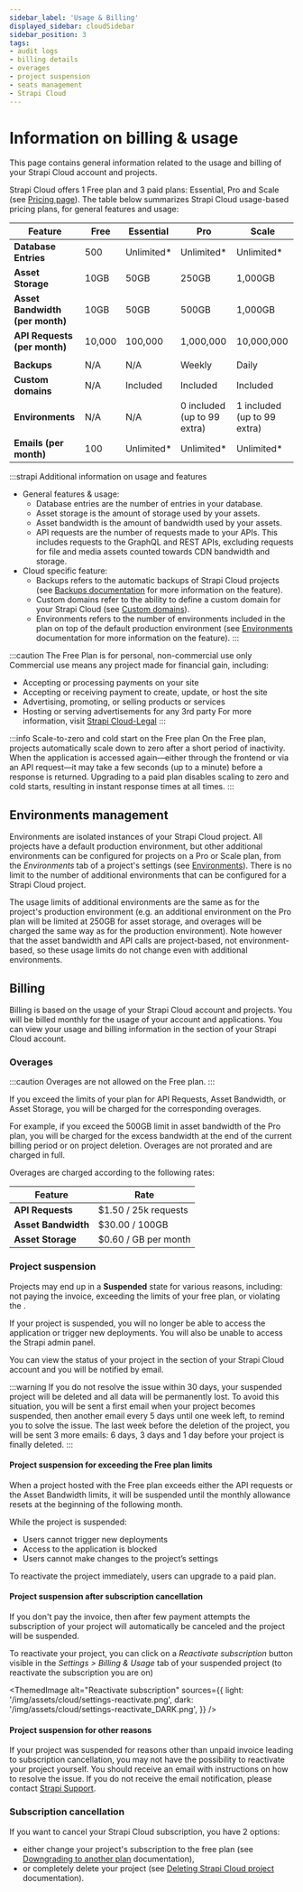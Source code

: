 ```yaml
---
sidebar_label: 'Usage & Billing'
displayed_sidebar: cloudSidebar
sidebar_position: 3
tags:
- audit logs
- billing details
- overages
- project suspension
- seats management
- Strapi Cloud
---
```


# Information on billing & usage

This page contains general information related to the usage and billing of your Strapi Cloud account and projects.

Strapi Cloud offers 1 Free plan and 3 paid plans: Essential, Pro and Scale (see [Pricing page](https://strapi.io/pricing-cloud)). The table below summarizes Strapi Cloud usage-based pricing plans, for general features and usage:

| Feature                          | Free  | Essential | Pro | Scale |
| -------------------------------- | ----- | --------- | --- | ----- |
| **Database Entries**             | 500   | Unlimited* | Unlimited* | Unlimited* |
| **Asset Storage**               | 10GB  | 50GB      | 250GB | 1,000GB |
| **Asset Bandwidth (per month)** | 10GB  | 50GB      | 500GB | 1,000GB |
| **API Requests (per month)**     | 10,000 | 100,000 | 1,000,000 | 10,000,000 |
|  |  |  |  |  |
| **Backups**                      | N/A | N/A | Weekly | Daily |
| **Custom domains**               | N/A | Included | Included | Included | 
| **Environments**                 | N/A | N/A | 0 included (up to 99 extra) | 1 included (up to 99 extra) |
| **Emails (per month)**           | 100 | Unlimited* | Unlimited* | Unlimited* |

:::strapi Additional information on usage and features
- General features & usage:
  - Database entries are the number of entries in your database.
  - Asset storage is the amount of storage used by your assets.
  - Asset bandwidth is the amount of bandwidth used by your assets.
  - API requests are the number of requests made to your APIs. This includes requests to the GraphQL and REST APIs, excluding requests for file and media assets counted towards CDN bandwidth and storage.
- Cloud specific feature:
  - Backups refers to the automatic backups of Strapi Cloud projects (see [Backups documentation](/cloud/projects/settings#backups) for more information on the feature).
  - Custom domains refer to the ability to define a custom domain for your Strapi Cloud (see [Custom domains](/cloud/projects/settings#connecting-a-custom-domain)).
  - Environments refers to the number of environments included in the plan on top of the default production environment (see [Environments](/cloud/projects/settings#environments) documentation for more information on the feature). 
:::

:::caution The Free Plan is for personal, non-commercial use only
Commercial use means any project made for financial gain, including:
- Accepting or processing payments on your site
- Accepting or receiving payment to create, update, or host the site
- Advertising, promoting, or selling products or services
- Hosting or serving advertisements for any 3rd party
For more information, visit [Strapi Cloud-Legal](https://strapi.io/cloud-legal)
:::

:::info Scale-to-zero and cold start on the Free plan
On the Free plan, projects automatically scale down to zero after a short period of inactivity. When the application is accessed again—either through the frontend or via an API request—it may take a few seconds (up to a minute) before a response is returned.
Upgrading to a paid plan disables scaling to zero and cold starts, resulting in instant response times at all times.
:::

## Environments management

Environments are isolated instances of your Strapi Cloud project. All projects have a default production environment, but other additional environments can be configured for projects on a Pro or Scale plan, from the *Environments* tab of a project's settings (see [Environments](/cloud/projects/settings#environments)). There is no limit to the number of additional environments that can be configured for a Strapi Cloud project.

The usage limits of additional environments are the same as for the project's production environment (e.g. an additional environment on the Pro plan will be limited at 250GB for asset storage, and overages will be charged the same way as for the production environment). Note however that the asset bandwidth and API calls are project-based, not environment-based, so these usage limits do not change even with additional environments.
 
## Billing

Billing is based on the usage of your Strapi Cloud account and projects. You will be billed monthly for the usage of your account and applications. You can view your usage and billing information in the <ExternalLink to="https://cloud.strapi.io/profile/billing" text="Billing"/> section of your Strapi Cloud account.

### Overages

:::caution
Overages are not allowed on the Free plan.
:::

If you exceed the limits of your plan for API Requests, Asset Bandwidth, or Asset Storage, you will be charged for the corresponding overages. 

For example, if you exceed the 500GB limit in asset bandwidth of the Pro plan, you will be charged for the excess bandwidth at the end of the current billing period or on project deletion. Overages are not prorated and are charged in full.

Overages are charged according to the following rates:

| Feature | Rate |
| --- | --- |
| **API Requests** | $1.50 / 25k requests |
| **Asset Bandwidth** | $30.00 / 100GB |
| **Asset Storage** | $0.60 / GB per month |

### Project suspension

Projects may end up in a **Suspended** state for various reasons, including: not paying the invoice, exceeding the limits of your free plan, or violating the <ExternalLink to="https://strapi.io/cloud-legal" text="terms of service"/>. 

If your project is suspended, you will no longer be able to access the application or trigger new deployments. You will also be unable to access the Strapi admin panel.

You can view the status of your project in the <ExternalLink to="https://cloud.strapi.io/projects" text="Projects"/> section of your Strapi Cloud account and you will be notified by email.

:::warning
If you do not resolve the issue within 30 days, your suspended project will be deleted and all data will be permanently lost. To avoid this situation, you will be sent a first email when your project becomes suspended, then another email every 5 days until one week left, to remind you to solve the issue. The last week before the deletion of the project, you will be sent 3 more emails: 6 days, 3 days and 1 day before your project is finally deleted.
:::

#### Project suspension for exceeding the Free plan limits

When a project hosted with the Free plan exceeds either the API requests or the Asset Bandwidth limits, it will be suspended until the monthly allowance resets at the beginning of the following month.

While the project is suspended:

- Users cannot trigger new deployments
- Access to the application is blocked
- Users cannot make changes to the project’s settings

To reactivate the project immediately, users can upgrade to a paid plan.

#### Project suspension after subscription cancellation

If you don't pay the invoice, then after few payment attempts the subscription of your project will automatically be canceled and the project will be suspended. 

To reactivate your project, you can click on a *Reactivate subscription* button visible in the *Settings > Billing & Usage* tab of your suspended project (to reactivate the subscription you are on)

<ThemedImage
  alt="Reactivate subscription"
  sources={{
    light: '/img/assets/cloud/settings-reactivate.png',
    dark: '/img/assets/cloud/settings-reactivate_DARK.png',
  }}
/>

#### Project suspension for other reasons

If your project was suspended for reasons other than unpaid invoice leading to subscription cancellation, you may not have the possibility to reactivate your project yourself. You should receive an email with instructions on how to resolve the issue. If you do not receive the email notification, please contact [Strapi Support](mailto:support@strapi.io).

### Subscription cancellation

If you want to cancel your Strapi Cloud subscription, you have 2 options:

- either change your project's subscription to the free plan (see [Downgrading to another plan](/cloud/projects/settings#downgrading-to-another-plan) documentation),
- or completely delete your project (see [Deleting Strapi Cloud project](/cloud/projects/settings#deleting-strapi-cloud-project) documentation).
